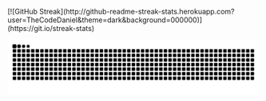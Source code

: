 <!-- ![Daniel's GitHub stats](https://github-readme-stats.vercel.app/api?username=TheCodeDaniel&show_icons=true&theme=codeSTACKr) -->

<p>
[![GitHub Streak](http://github-readme-streak-stats.herokuapp.com?user=TheCodeDaniel&theme=dark&background=000000)](https://git.io/streak-stats)
</p>

<img src="https://raw.githubusercontent.com/TheCodeDaniel/TheCodeDaniel/output/snake.svg" alt="Snake animation" />

###

